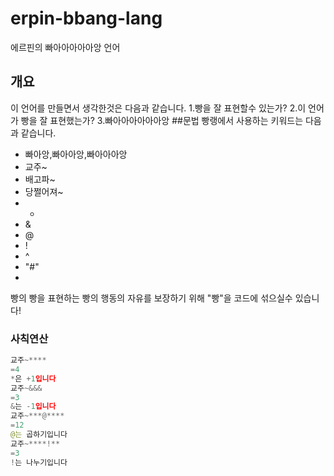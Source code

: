 # erpin-bbang-lang
에르핀의 빠아아아아아앙 언어
## 개요
이 언어를 만들면서 생각한것은 다음과 같습니다.
1.빵을 잘 표현할수 있는가?
2.이 언어가 빵을 잘 표현했는가?
3.빠아아아아아아앙
##문법
빵랭에서 사용하는 키워드는 다음과 같습니다. 
- 빠아앙,빠아아앙,빠아아아앙
- 교주~
- 배고파~
- 당쩔어져~
- *
- &
- @
- !
- ^
- "#"
- 
빵의 빵을 표현하는 빵의 행동의 자유를 보장하기 위해 "빵"을 코드에 섞으실수 있습니다!
### 사칙연산
```python
교주~****
=4
*은 +1입니다
교주~&&&
=3
&는 -1입니다
교주~***@****
=12
@는 곱하기입니다
교주~****!**
=3
!는 나누기입니다
```
